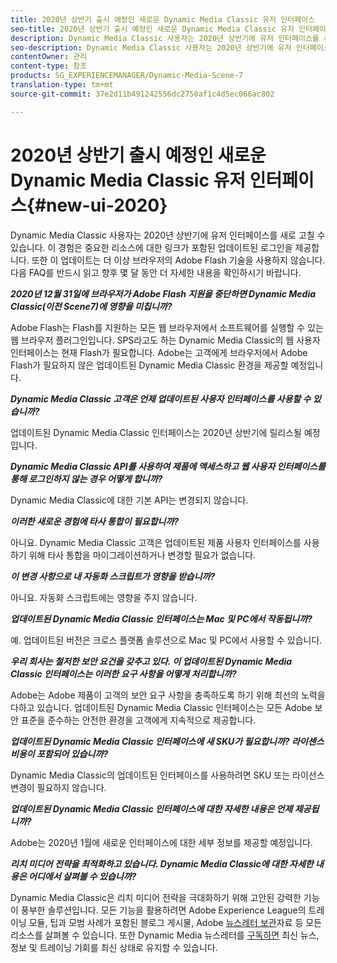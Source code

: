 ```yaml
---
title: 2020년 상반기 출시 예정인 새로운 Dynamic Media Classic 유저 인터페이스
seo-title: 2020년 상반기 출시 예정인 새로운 Dynamic Media Classic 유저 인터페이스
description: Dynamic Media Classic 사용자는 2020년 상반기에 유저 인터페이스를 새로 고칠 수 있습니다. 이 기능을 통해 중요한 리소스에 대한 링크가 포함된 업데이트된 로그인이 제공되며, 이 업데이트는 더 이상 브라우저의 Adobe Flash 기술을 사용하지 않습니다.
seo-description: Dynamic Media Classic 사용자는 2020년 상반기에 유저 인터페이스를 새로 고칠 수 있습니다. 이 기능을 통해 중요한 리소스에 대한 링크가 포함된 업데이트된 로그인이 제공되며, 이 업데이트는 더 이상 브라우저의 Adobe Flash 기술을 사용하지 않습니다.
contentOwner: 관리
content-type: 참조
products: SG_EXPERIENCEMANAGER/Dynamic-Media-Scene-7
translation-type: tm+mt
source-git-commit: 37e2d11b491242556dc2750af1c4d5ec066ac802

---
```



# 2020년 상반기 출시 예정인 새로운 Dynamic Media Classic 유저 인터페이스{#new-ui-2020}

Dynamic Media Classic 사용자는 2020년 상반기에 유저 인터페이스를 새로 고칠 수 있습니다. 이 경험은 중요한 리소스에 대한 링크가 포함된 업데이트된 로그인을 제공합니다. 또한 이 업데이트는 더 이상 브라우저의 Adobe Flash 기술을 사용하지 않습니다. 다음 FAQ를 반드시 읽고 향후 몇 달 동안 더 자세한 내용을 확인하시기 바랍니다.

**_2020년 12월 31일에 브라우저가 Adobe Flash 지원을 중단하면 Dynamic Media Classic(이전 Scene7)에 영향을 미칩니까?_**

Adobe Flash는 Flash를 지원하는 모든 웹 브라우저에서 소프트웨어를 실행할 수 있는 웹 브라우저 플러그인입니다. SPS라고도 하는 Dynamic Media Classic의 웹 사용자 인터페이스는 현재 Flash가 필요합니다. Adobe는 고객에게 브라우저에서 Adobe Flash가 필요하지 않은 업데이트된 Dynamic Media Classic 환경을 제공할 예정입니다.

**_Dynamic Media Classic 고객은 언제 업데이트된 사용자 인터페이스를 사용할 수 있습니까?_**

업데이트된 Dynamic Media Classic 인터페이스는 2020년 상반기에 릴리스될 예정입니다.

**_Dynamic Media Classic API를 사용하여 제품에 액세스하고 웹 사용자 인터페이스를 통해 로그인하지 않는 경우 어떻게 합니까?_**

Dynamic Media Classic에 대한 기본 API는 변경되지 않습니다.

**_이러한 새로운 경험에 타사 통합이 필요합니까?_**

아니요. Dynamic Media Classic 고객은 업데이트된 제품 사용자 인터페이스를 사용하기 위해 타사 통합을 마이그레이션하거나 변경할 필요가 없습니다.

**_이 변경 사항으로 내 자동화 스크립트가 영향을 받습니까?_**

아니요. 자동화 스크립트에는 영향을 주지 않습니다.

**_업데이트된 Dynamic Media Classic 인터페이스는 Mac 및 PC에서 작동됩니까?_**

예. 업데이트된 버전은 크로스 플랫폼 솔루션으로 Mac 및 PC에서 사용할 수 있습니다.

**_우리 회사는 철저한 보안 요건을 갖추고 있다. 이 업데이트된 Dynamic Media Classic 인터페이스는 이러한 요구 사항을 어떻게 처리합니까?_**

Adobe는 Adobe 제품이 고객의 보안 요구 사항을 충족하도록 하기 위해 최선의 노력을 다하고 있습니다. 업데이트된 Dynamic Media Classic 인터페이스는 모든 Adobe 보안 표준을 준수하는 안전한 환경을 고객에게 지속적으로 제공합니다.

**_업데이트된 Dynamic Media Classic 인터페이스에 새 SKU가 필요합니까? 라이센스 비용이 포함되어 있습니까?_**

Dynamic Media Classic의 업데이트된 인터페이스를 사용하려면 SKU 또는 라이선스 변경이 필요하지 않습니다.

**_업데이트된 Dynamic Media Classic 인터페이스에 대한 자세한 내용은 언제 제공됩니까?_**

Adobe는 2020년 1월에 새로운 인터페이스에 대한 세부 정보를 제공할 예정입니다.

**_리치 미디어 전략을 최적화하고 있습니다. Dynamic Media Classic에 대한 자세한 내용은 어디에서 살펴볼 수 있습니까?_**

Dynamic Media Classic은 리치 미디어 전략을 극대화하기 위해 고안된 강력한 기능이 풍부한 솔루션입니다. 모든 기능을 활용하려면 Adobe Experience League의 트레이닝 모듈, 팁과 모범 사례가 포함된 블로그 게시물, Adobe [뉴스레터 보관](dynamic-media-newsletter.md)자료 등 모든 리소스를 살펴볼 수 있습니다. 또한 Dynamic Media 뉴스레터를 [구독하면](https://www.adobe.com/subscription/dynamic-media-newsletter.html) 최신 뉴스, 정보 및 트레이닝 기회를 최신 상태로 유지할 수 있습니다.